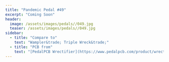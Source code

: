 ```yaml
---
title: "Pandemic Pedal #49"
excerpt: "Coming Soon"
header:
  image: /assets/images/pedals//049.jpg
  teaser: /assets/images/pedals//049.jpg
sidebar:
  - title: "Compare to"
    text: "Wampler&trade; Triple Wreck&trade;"
  - title: "PCB from"
    text: "[PedalPCB Wrectifier](https://www.pedalpcb.com/product/wrectifier/)"
---
```


